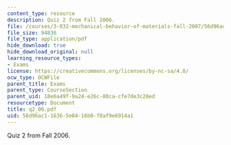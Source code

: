 ```yaml
---
content_type: resource
description: Quiz 2 from Fall 2006.
file: /courses/3-032-mechanical-behavior-of-materials-fall-2007/56d96ac116365e8416b0f8af9e6914a1_q2_06.pdf
file_size: 94836
file_type: application/pdf
hide_download: true
hide_download_original: null
learning_resource_types:
- Exams
license: https://creativecommons.org/licenses/by-nc-sa/4.0/
ocw_type: OCWFile
parent_title: Exams
parent_type: CourseSection
parent_uid: 18e6a49f-9a24-e26c-80ca-cfe7de3c28ed
resourcetype: Document
title: q2_06.pdf
uid: 56d96ac1-1636-5e84-16b0-f8af9e6914a1
---
```

Quiz 2 from Fall 2006.